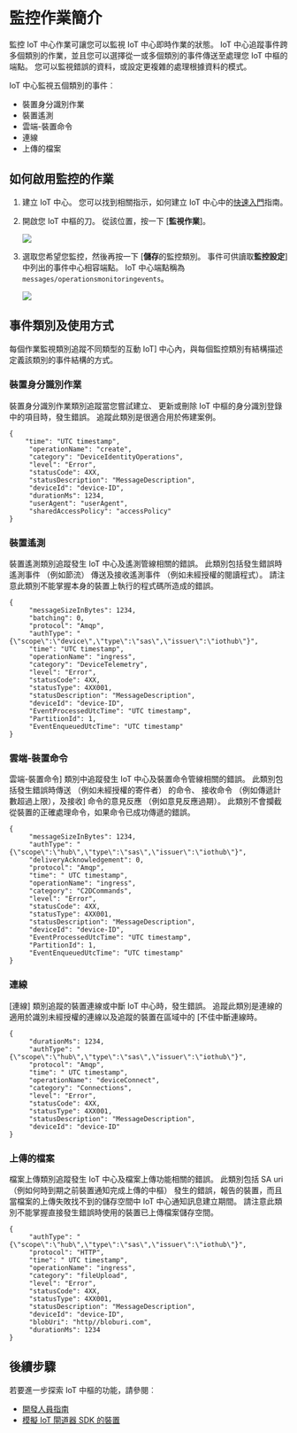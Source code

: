 <properties
 pageTitle="監控 IoT 中心作業"
 description="概略瞭解 Azure IoT 中心作業監視，讓您可以監視 IoT 中心即時作業的狀態"
 services="iot-hub"
 documentationCenter=""
 authors="nberdy"
 manager="timlt"
 editor=""/>

<tags
 ms.service="iot-hub"
 ms.devlang="na"
 ms.topic="article"
 ms.tgt_pltfrm="na"
 ms.workload="na"
 ms.date="08/11/2016"
 ms.author="nberdy"/>

# <a name="introduction-to-operations-monitoring"></a>監控作業簡介

監控 IoT 中心作業可讓您可以監視 IoT 中心即時作業的狀態。 IoT 中心追蹤事件跨多個類別的作業，並且您可以選擇從一或多個類別的事件傳送至處理您 IoT 中樞的端點。 您可以監視錯誤的資料，或設定更複雜的處理根據資料的模式。

IoT 中心監視五個類別的事件︰

- 裝置身分識別作業
- 裝置遙測
- 雲端-裝置命令
- 連線
- 上傳的檔案

## <a name="how-to-enable-operations-monitoring"></a>如何啟用監控的作業

1. 建立 IoT 中心。 您可以找到相關指示，如何建立 IoT 中心中的[快速入門][lnk-get-started]指南。

2. 開啟您 IoT 中樞的刀。 從該位置，按一下 [**監視作業**]。

    ![][1]

3. 選取您希望您監控，然後再按一下 [**儲存**的監控類別。 事件可供讀取**監控設定**] 中列出的事件中心相容端點。 IoT 中心端點稱為`messages/operationsmonitoringevents`。

    ![][2]

## <a name="event-categories-and-how-to-use-them"></a>事件類別及使用方式

每個作業監視類別追蹤不同類型的互動 IoT] 中心內，與每個監控類別有結構描述定義該類別的事件結構的方式。

### <a name="device-identity-operations"></a>裝置身分識別作業

裝置身分識別作業類別追蹤當您嘗試建立、 更新或刪除 IoT 中樞的身分識別登錄中的項目時，發生錯誤。 追蹤此類別是很適合用於佈建案例。

    {
        "time": "UTC timestamp",
         "operationName": "create",
         "category": "DeviceIdentityOperations",
         "level": "Error",
         "statusCode": 4XX,
         "statusDescription": "MessageDescription",
         "deviceId": "device-ID",
         "durationMs": 1234,
         "userAgent": "userAgent",
         "sharedAccessPolicy": "accessPolicy"
    }

### <a name="device-telemetry"></a>裝置遙測

裝置遙測類別追蹤發生 IoT 中心及遙測管線相關的錯誤。 此類別包括發生錯誤時遙測事件 （例如節流） 傳送及接收遙測事件 （例如未經授權的閱讀程式）。 請注意此類別不能掌握本身的裝置上執行的程式碼所造成的錯誤。

    {
         "messageSizeInBytes": 1234,
         "batching": 0,
         "protocol": "Amqp",
         "authType": "{\"scope\":\"device\",\"type\":\"sas\",\"issuer\":\"iothub\"}",
         "time": "UTC timestamp",
         "operationName": "ingress",
         "category": "DeviceTelemetry",
         "level": "Error",
         "statusCode": 4XX,
         "statusType": 4XX001,
         "statusDescription": "MessageDescription",
         "deviceId": "device-ID",
         "EventProcessedUtcTime": "UTC timestamp",
         "PartitionId": 1,
         "EventEnqueuedUtcTime": "UTC timestamp"
    }

### <a name="cloud-to-device-commands"></a>雲端-裝置命令

雲端-裝置命令] 類別中追蹤發生 IoT 中心及裝置命令管線相關的錯誤。 此類別包括發生錯誤時傳送 （例如未經授權的寄件者） 的命令、 接收命令 （例如傳遞計數超過上限），及接收] 命令的意見反應 （例如意見反應過期）。 此類別不會攔截從裝置的正確處理命令，如果命令已成功傳遞的錯誤。

    {
         "messageSizeInBytes": 1234,
         "authType": "{\"scope\":\"hub\",\"type\":\"sas\",\"issuer\":\"iothub\"}",
         "deliveryAcknowledgement": 0,
         "protocol": "Amqp",
         "time": " UTC timestamp",
         "operationName": "ingress",
         "category": "C2DCommands",
         "level": "Error",
         "statusCode": 4XX,
         "statusType": 4XX001,
         "statusDescription": "MessageDescription",
         "deviceId": "device-ID",
         "EventProcessedUtcTime": "UTC timestamp",
         "PartitionId": 1,
         "EventEnqueuedUtcTime": “UTC timestamp"
    }

### <a name="connections"></a>連線

[連線] 類別追蹤的裝置連線或中斷 IoT 中心時，發生錯誤。 追蹤此類別是連線的適用於識別未經授權的連線以及追蹤的裝置在區域中的 [不佳中斷連線時。

    {
         "durationMs": 1234,
         "authType": "{\"scope\":\"hub\",\"type\":\"sas\",\"issuer\":\"iothub\"}",
         "protocol": "Amqp",
         "time": " UTC timestamp",
         "operationName": "deviceConnect",
         "category": "Connections",
         "level": "Error",
         "statusCode": 4XX,
         "statusType": 4XX001,
         "statusDescription": "MessageDescription",
         "deviceId": "device-ID"
    }

### <a name="file-uploads"></a>上傳的檔案

檔案上傳類別追蹤發生 IoT 中心及檔案上傳功能相關的錯誤。 此類別包括 SA uri （例如何時到期之前裝置通知完成上傳的中樞） 發生的錯誤，報告的裝置，而且當檔案的上傳失敗找不到的儲存空間中 IoT 中心通知訊息建立期間。 請注意此類別不能掌握直接發生錯誤時使用的裝置已上傳檔案儲存空間。

    {
         "authType": "{\"scope\":\"hub\",\"type\":\"sas\",\"issuer\":\"iothub\"}",
         "protocol": "HTTP",
         "time": " UTC timestamp",
         "operationName": "ingress",
         "category": "fileUpload",
         "level": "Error",
         "statusCode": 4XX,
         "statusType": 4XX001,
         "statusDescription": "MessageDescription",
         "deviceId": "device-ID",
         "blobUri": "http//bloburi.com",
         "durationMs": 1234
    }

## <a name="next-steps"></a>後續步驟

若要進一步探索 IoT 中樞的功能，請參閱︰

- [開發人員指南][lnk-devguide]
- [模擬 IoT 閘道器 SDK 的裝置][lnk-gateway]

<!-- Links and images -->
[1]: media/iot-hub-operations-monitoring/enable-OM-1.png
[2]: media/iot-hub-operations-monitoring/enable-OM-2.png

[lnk-get-started]: iot-hub-csharp-csharp-getstarted.md
[lnk-diagnostic-metrics]: iot-hub-metrics.md
[lnk-scaling]: iot-hub-scaling.md
[lnk-dr]: iot-hub-ha-dr.md

[lnk-devguide]: iot-hub-devguide.md
[lnk-gateway]: iot-hub-linux-gateway-sdk-simulated-device.md